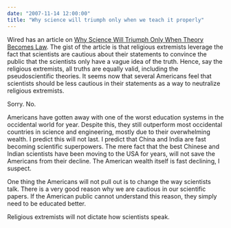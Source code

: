 ```yaml
---
date: "2007-11-14 12:00:00"
title: "Why science will triumph only when we teach it properly"
---
```




Wired has an article on [Why Science Will Triumph Only When Theory Becomes Law](http://www.wired.com/2007/10/st-thompson-2/). The gist of the article is that religious extremists leverage the fact that scientists are cautious about their statements to convince the public that the scientists only have a vague idea of the truth. Hence, say the religious extremists, all truths are equally valid, including the pseudoscientific theories.
It seems now that several Americans feel that scientists should be less cautious in their statements as a way to neutralize religious extremists.

Sorry. No.

Americans have gotten away with one of the worst education systems in the occidental world for year. Despite this, they still outperform most occidental countries in science and engineering, mostly due to their overwhelming wealth. I predict this will not last. I predict that China and India are fast becoming scientific superpowers. The mere fact that the best Chinese and Indian scientists have been moving to the USA for years, will not save the Americans from their decline. The American wealth itself is fast declining, I suspect.

One thing the Americans will not pull out is to change the way scientists talk. There is a very good reason why we are cautious in our scientific papers. If the American public cannot understand this reason, they simply need to be educated better.

Religious extremists will not dictate how scientists speak.

